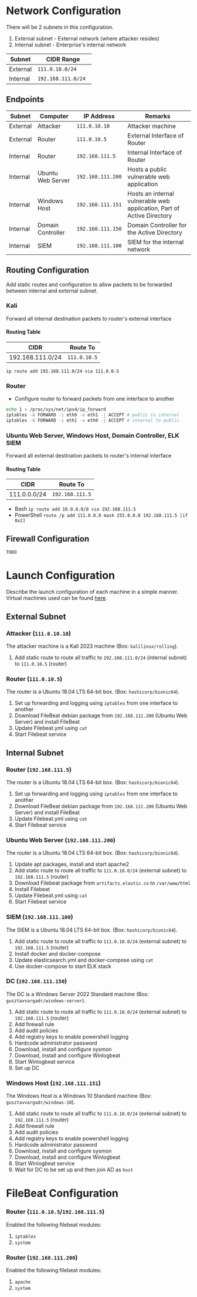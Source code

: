 # Network Configuration
There will be 2 subnets in this configuration.
1. External subnet - External network (where attacker resides)
2. Internal subnet - Enterprise's internal network

| Subnet | CIDR Range |
| ------ | ---------- |
| External | `111.0.10.0/24` |
| Internal | `192.168.111.0/24 `|

## Endpoints 

| Subnet | Computer | IP Address | Remarks |
| ------ | -------- | ---------- | ------- |
| External | Attacker | `111.0.10.10` | Attacker machine |
| External | Router | `111.0.10.5` | External Interface of Router |
| Internal | Router | `192.168.111.5` | Internal Interface of Router |
| Internal | Ubuntu Web Server | `192.168.111.200` | Hosts a public vulnerable web application |
| Internal | Windows Host | `192.168.111.151` | Hosts an internal vulnerable web application, Part of Active Directory |
| Internal | Domain Controller | `192.168.111.150` | Domain Controller for the Active Directory |
| Internal | SIEM | `192.168.111.100` | SIEM for the internal network |

## Routing Configuration
Add static routes and configuration to allow packets to be forwarded between internal and external subnet.

### Kali
Forward all internal destination packets to router's external interface
#### Routing Table
| CIDR | Route To |
| ---- | -------- |
| 192.168.111.0/24 | `111.0.10.5` |
`ip route add 192.168.111.0/24 via 111.0.0.5`

### Router 
* Configure router to forward packets from one interface to another
```bash
echo 1 > /proc/sys/net/ipv4/ip_forward
iptables -A FORWARD -i eth0 -o eth1 -j ACCEPT # public to internal
iptables -A FORWARD -i eth1 -o eth0 -j ACCEPT # internal to public
```

### Ubuntu Web Server, Windows Host, Domain Controller, ELK SIEM
Forward all external destination packets to router's internal interface
#### Routing Table
| CIDR | Route To |
| ---- | -------- |
| 111.0.0.0/24 | `192.168.111.5` |
* Bash `ip route add 10.0.0.0/8 via 192.168.111.5`
* PowerShell `route /p add 111.0.0.0 mask 255.0.0.0 192.168.111.5 [if 0x2]`

## Firewall Configuration 
`TODO`

# Launch Configuration
Describe the launch configuration of each machine in a simple manner. 
Virtual machines used can be found [here](https://app.vagrantup.com/boxes/). 

## External Subnet 
### Attacker (`111.0.10.10`)
The attacker machine is a Kali 2023 machine (Box: `kalilinux/rolling`).
1. Add static route to route all traffic to `192.168.111.0/24` (internal subnet) to `111.0.10.5` (router)

### Router (`111.0.10.5`)
The router is a Ubuntu 18.04 LTS 64-bit box. (Box: `hashicorp/bionic64`).
1. Set up forwarding and logging using `iptables` from one interface to another
2. Download FileBeat debian package from `192.168.111.200` (Ubuntu Web Server) and install FileBeat
3. Update Filebeat.yml using `cat`
4. Start Filebeat service

## Internal Subnet
### Router (`192.168.111.5`)
The router is a Ubuntu 18.04 LTS 64-bit box. (Box: `hashicorp/bionic64`).
1. Set up forwarding and logging using `iptables` from one interface to another
2. Download FileBeat debian package from `192.168.111.200` (Ubuntu Web Server) and install FileBeat
3. Update Filebeat.yml using `cat`
4. Start Filebeat service

### Ubuntu Web Server (`192.168.111.200`)
The router is a Ubuntu 18.04 LTS 64-bit box. (Box: `hashicorp/bionic64`). 
1. Update apt packages, install and start apache2
2. Add static route to route all traffic to `111.0.10.0/24` (external subnet) to `192.168.111.5` (router)
3. Download Filebeat package from `artifacts.elastic.co` to `/var/www/html`
4. Install Filebeat
5. Update Filebeat.yml using `cat`
6. Start Filebeat service

### SIEM (`192.168.111.100`)
The SIEM is a Ubuntu 18.04 LTS 64-bit box. (Box: `hashicorp/bionic64`).
1. Add static route to route all traffic to `111.0.10.0/24` (external subnet) to `192.168.111.5` (router)
2. Install docker and docker-compose
3. Update elasticsearch.yml and docker-compose using `cat`
4. Use docker-compose to start ELK stack

### DC (`192.168.111.150`)
The DC is a Windows Server 2022 Standard machine (Box: `gusztavvargadr/windows-server`).
1. Add static route to route all traffic to `111.0.10.0/24` (external subnet) to `192.168.111.5` (router)
2. Add firewall rule 
3. Add audit policies
4. Add registry keys to enable powershell logging 
5. Hardcode administrator password 
6. Download, install and configure sysmon
7. Download, install and configure Winlogbeat
8. Start Winlogbeat service
9. Set up DC

### Windows Host (`192.168.111.151`)
The Windows Host is a Windows 10 Standard machine (Box: `gusztavvargadr/windows-10`).
1. Add static route to route all traffic to `111.0.10.0/24` (external subnet) to `192.168.111.5` (router)
2. Add firewall rule 
3. Add audit policies
4. Add registry keys to enable powershell logging 
5. Hardcode administrator password 
6. Download, install and configure sysmon
7. Download, install and configure Winlogbeat
8. Start Winlogbeat service
9. Wait for DC to be set up and then join AD as `host`

# FileBeat Configuration 

### Router (`111.0.10.5`/`192.168.111.5`)
Enabled the following filebeat modules:
1. `iptables`
2. `system`

### Router (`192.168.111.200`)
Enabled the following filebeat modules:
1. `apache`
2. `system`